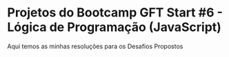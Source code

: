 # Projetos do Bootcamp GFT Start #6 - Lógica de Programação (JavaScript)
Aqui temos as minhas resoluções para os Desafios Propostos 
